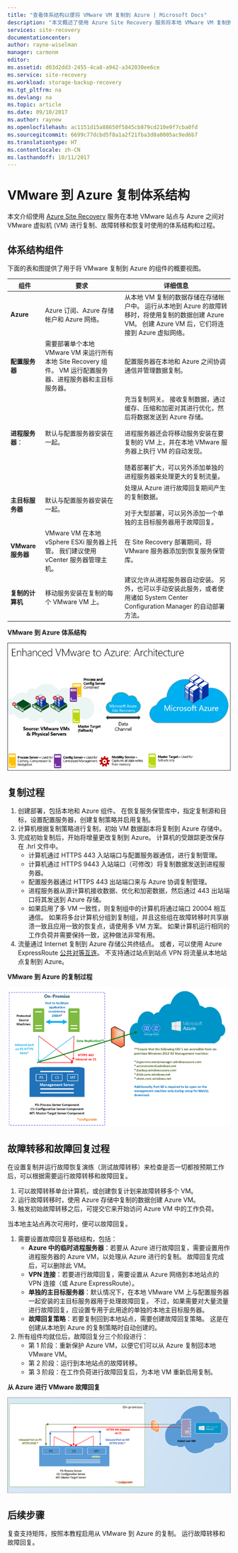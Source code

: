 ```yaml
---
title: "查看体系结构以便将 VMware VM 复制到 Azure | Microsoft Docs"
description: "本文概述了使用 Azure Site Recovery 服务将本地 VMware VM 复制到 Azure 所需使用的组件和体系结构"
services: site-recovery
documentationcenter: 
author: rayne-wiselman
manager: carmonm
editor: 
ms.assetid: d03d2dd3-2455-4ca8-a942-a342030ee6ce
ms.service: site-recovery
ms.workload: storage-backup-recovery
ms.tgt_pltfrm: na
ms.devlang: na
ms.topic: article
ms.date: 09/10/2017
ms.author: raynew
ms.openlocfilehash: ac1151d15a88650f5845cb879cd210e9f7cba0fd
ms.sourcegitcommit: 6699c77dcbd5f8a1a2f21fba3d0a0005ac9ed6b7
ms.translationtype: HT
ms.contentlocale: zh-CN
ms.lasthandoff: 10/11/2017
---
```

# <a name="vmware-to-azure-replication-architecture"></a>VMware 到 Azure 复制体系结构

本文介绍使用 [Azure Site Recovery](site-recovery-overview.md) 服务在本地 VMware 站点与 Azure 之间对 VMware 虚拟机 (VM) 进行复制、故障转移和恢复时使用的体系结构和过程。


## <a name="architectural-components"></a>体系结构组件

下面的表和图提供了用于将 VMware 复制到 Azure 的组件的概要视图。  

**组件** | **要求** | **详细信息**
--- | --- | ---
**Azure** | Azure 订阅、Azure 存储帐户和 Azure 网络。 | 从本地 VM 复制的数据存储在存储帐户中。 运行从本地到 Azure 的故障转移时，将使用复制的数据创建 Azure VM。 创建 Azure VM 后，它们将连接到 Azure 虚拟网络。
**配置服务器** | 需要部署单个本地 VMware VM 来运行所有本地 Site Recovery 组件。 VM 运行配置服务器、进程服务器和主目标服务器。 | 配置服务器在本地和 Azure 之间协调通信并管理数据复制。
 **进程服务器**：  | 默认与配置服务器安装在一起。 | 充当复制网关。 接收复制数据，通过缓存、压缩和加密对其进行优化，然后将数据发送到 Azure 存储。<br/><br/> 进程服务器还会将移动服务安装在要复制的 VM 上，并在本地 VMware 服务器上执行 VM 的自动发现。<br/><br/> 随着部署扩大，可以另外添加单独的进程服务器来处理更大的复制流量。
 **主目标服务器** | 默认与配置服务器安装在一起。 | 处理从 Azure 进行故障回复期间产生的复制数据。<br/><br/> 对于大型部署，可以另外添加一个单独的主目标服务器用于故障回复。
**VMware 服务器** | VMware VM 在本地 vSphere ESXi 服务器上托管。 我们建议使用 vCenter 服务器管理主机。 | 在 Site Recovery 部署期间，将 VMware 服务器添加到恢复服务保管库。
**复制的计算机** | 移动服务安装在复制的每个 VMware VM 上。 | 建议允许从进程服务器自动安装。 另外，也可以手动安装此服务，或者使用诸如 System Center Configuration Manager 的自动部署方法。 

**VMware 到 Azure 体系结构**

![组件](./media/concepts-vmware-to-azure-architecture/arch-enhanced.png)

## <a name="replication-process"></a>复制过程

1. 创建部署，包括本地和 Azure 组件。 在恢复服务保管库中，指定复制源和目标，设置配置服务器，创建复制策略并启用复制。
2. 计算机根据复制策略进行复制，初始 VM 数据副本将复制到 Azure 存储中。
3. 完成初始复制后，开始将增量更改复制到 Azure。 计算机的受跟踪更改保存在 .hrl 文件中。
    - 计算机通过 HTTPS 443 入站端口与配置服务器通信，进行复制管理。
    - 计算机通过 HTTPS 9443 入站端口（可修改）将复制数据发送到进程服务器。
    - 配置服务器通过 HTTPS 443 出站端口来与 Azure 协调复制管理。
    - 进程服务器从源计算机接收数据、优化和加密数据，然后通过 443 出站端口将其发送到 Azure 存储。
    - 如果启用了多 VM 一致性，则复制组中的计算机将通过端口 20004 相互通信。 如果将多台计算机分组到复制组，并且这些组在故障转移时共享崩溃一致且应用一致的恢复点，请使用多 VM 方案。 如果计算机运行相同的工作负荷并需要保持一致，这种做法非常有用。
4. 流量通过 Internet 复制到 Azure 存储公共终结点。 或者，可以使用 Azure ExpressRoute [公共对等互连](../expressroute/expressroute-circuit-peerings.md#azure-public-peering)。 不支持通过站点到站点 VPN 将流量从本地站点复制到 Azure。


**VMware 到 Azure 的复制过程**

![复制过程](./media/concepts-vmware-to-azure-architecture/v2a-architecture-henry.png)

## <a name="failover-and-failback-process"></a>故障转移和故障回复过程

在设置复制并运行故障恢复演练（测试故障转移）来检查是否一切都按预期工作后，可以根据需要运行故障转移和故障回复。

1. 可以故障转移单台计算机，或创建恢复计划来故障转移多个 VM。
2. 运行故障转移时，使用 Azure 存储中复制的数据创建 Azure VM。
3. 触发初始故障转移之后，可提交它来开始访问 Azure VM 中的工作负荷。

当本地主站点再次可用时，便可以故障回复。
1. 需要设置故障回复基础结构，包括：
    - **Azure 中的临时进程服务器**：若要从 Azure 进行故障回复，需要设置用作进程服务器的 Azure VM，以处理从 Azure 进行的复制。 故障回复完成后，可以删除此 VM。
    - **VPN 连接**：若要进行故障回复，需要设置从 Azure 网络到本地站点的 VPN 连接（或 Azure ExpressRoute）。
    - **单独的主目标服务器**：默认情况下，在本地 VMware VM 上与配置服务器一起安装的主目标服务器用于处理故障回复。 不过，如果需要对大量流量进行故障回复，应设置专用于此用途的单独的本地主目标服务器。
    - **故障回复策略**：若要复制回到本地站点，需要创建故障回复策略。 这是在创建从本地到 Azure 的复制策略时自动创建的。
2. 所有组件均就位后，故障回复分三个阶段进行：
    - 第 1 阶段：重新保护 Azure VM，以便它们可以从 Azure 复制回本地 VMware VM。
    - 第 2 阶段：运行到本地站点的故障转移。
    - 第 3 阶段：在工作负荷进行故障回复后，为本地 VM 重新启用复制。

**从 Azure 进行 VMware 故障回复**

![故障回复](./media/concepts-vmware-to-azure-architecture/enhanced-failback.png)


## <a name="next-steps"></a>后续步骤

复查支持矩阵，按照本教程启用从 VMware 到 Azure 的复制。
运行故障转移和故障回复。